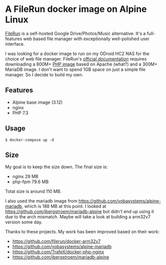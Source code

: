 # A FileRun docker image on Alpine Linux

[FileRun](https://github.com/filerun) is a self-hosted Google Drive/Photos/Music alternative. It's a full-features web based file manager with exceptionally well-polished user interface.

I was looking for a docker image to run on my ODroid HC2 NAS for the choice of web file manager. FileRun's [official documentation](https://docs.filerun.com/docker-arm) requires downloading a 800M+ [PHP image](https://hub.docker.com/r/afian/filerun) based on Apache (what?) and a 300M+ MariaDB image. I don't want to spend 1GB space on just a simple file manager. So I decide to build my own.

Features
-----
* Alpine base image (3.12)
* nginx
* PHP 7.3

Usage
----
```
$ docker-compose up -d
```

Size
----
My goal is to keep the size down. The final size is:
* nginx 29 MB
* php-fpm 79.6 MB

Total size is around 110 MB.

I also used the mariadb image from https://github.com/yobasystems/alpine-mariadb, which is 188 MB at this point. I looked at https://github.com/jbergstroem/mariadb-alpine but didn't end up using it due to the arch mismatch. Maybe will take a look at building a arm32v7 version some day.

Thanks to these projects. My work has been improved based on their work:
* https://github.com/filerun/docker-arm32v7
* https://github.com/yobasystems/alpine-mariadb
* https://github.com/TrafeX/docker-php-nginx
* https://github.com/jbergstroem/mariadb-alpine
